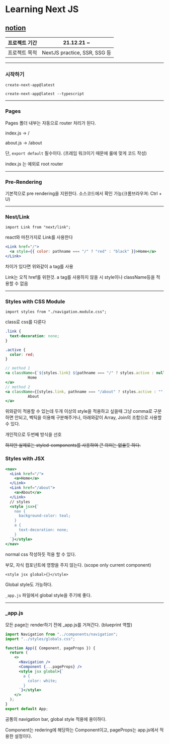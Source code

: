 # Learning Next JS

## [notion](https://rustic-need-f90.notion.site/NextJS-Intro-1b5f22966ad14d188408d748a382a5f5)

| 프로젝트 기간 | 21.12.21 ~                   |
| ------------- | ---------------------------- |
| 프로젝트 목적 | NextJS practice, SSR, SSG 등 |

---

### 시작하기

`create-next-app@latest`

`create-next-app@latest --typescript`

---

### Pages

Pages 폴더 내부는 자동으로 router 처리가 된다.

index.js → /

about.js → /about

단, `export default` 필수이다. (프레임 워크이기 때문에 룰에 맞게 코드 작성)

index.js 는 예외로 root router

---

### Pre-Rendering

기본적으로 pre rendering을 지원한다. 소스코드에서 확인 가능(크롬브라우져: Ctrl + U)

---

### Nest/Link

`import Link from "next/link";`

react와 마찬가지로 Link를 사용한다

```jsx
<Link href="/">
  <a style={{ color: pathname === "/" ? "red" : "black" }}>Home</a>
</Link>
```

차이가 있다면 위와같이 a tag를 사용

Link는 오직 href를 위한것. a tag를 사용하지 않을 시 style이나 className등을 적용할 수 없음

---

### Styles with CSS Module

`import styles from "./navigation.module.css";`

class로 css를 다룬다

```css
.link {
  text-decoration: none;
}

.active {
  color: red;
}
```

```jsx
// method 1
<a className={`${styles.link} ${pathname === "/" ? styles.active : null}`}>
          Home
</a>
// method 2
<a className={[styles.link, pathname === "/about" ? styles.active : "",].join(" ")}        >
          About
</a>
```

위와같이 적용할 수 있는데 두개 이상의 style을 적용하고 싶을때 그냥 comma로 구분하면 안되고, 벡틱을 이용해 구분해주거나, 아래와같이 Array, Join의 조합으로 사용할 수 있다.

개인적으로 두번째 방식을 선호

~~하지만 실제로는 styled-components를 사용하여 큰 의미는 없을듯 하다.~~

### Styles with JSX

```jsx
<nav>
  <Link href="/">
    <a>Home</a>
  </Link>
  <Link href="/about">
    <a>About</a>
  </Link>
  // styles
  <style jsx>{`
    nav {
      background-color: teal;
    }
    a {
      text-decoration: none;
    }
  `}</style>
</nav>
```

normal css 작성하듯 적용 할 수 있다.

부모, 자식 컴포넌트에 영향을 주지 않는다. (scope only current component)

`<style jsx global>{}</style>`

Global style도 가능하다.

`_app.js` 파일에서 global style을 주기에 좋다.

---

### \_app.js

모든 page는 render하기 전에 \_app.js를 거쳐간다. (blueprint 역할)

```jsx
import Navigation from "../components/navigation";
import "../styles/globals.css";

function App({ Component, pageProps }) {
  return (
    <>
      <Navigation />
      <Component {...pageProps} />
      <style jsx global>{`
        a {
          color: white;
        }
      `}</style>
    </>
  );
}
export default App;
```

공통의 navigation bar, global style 적용에 용이하다.

Component는 redering에 해당하는 Component이고, pageProps는 app.js에서 적용한 설정이다.
